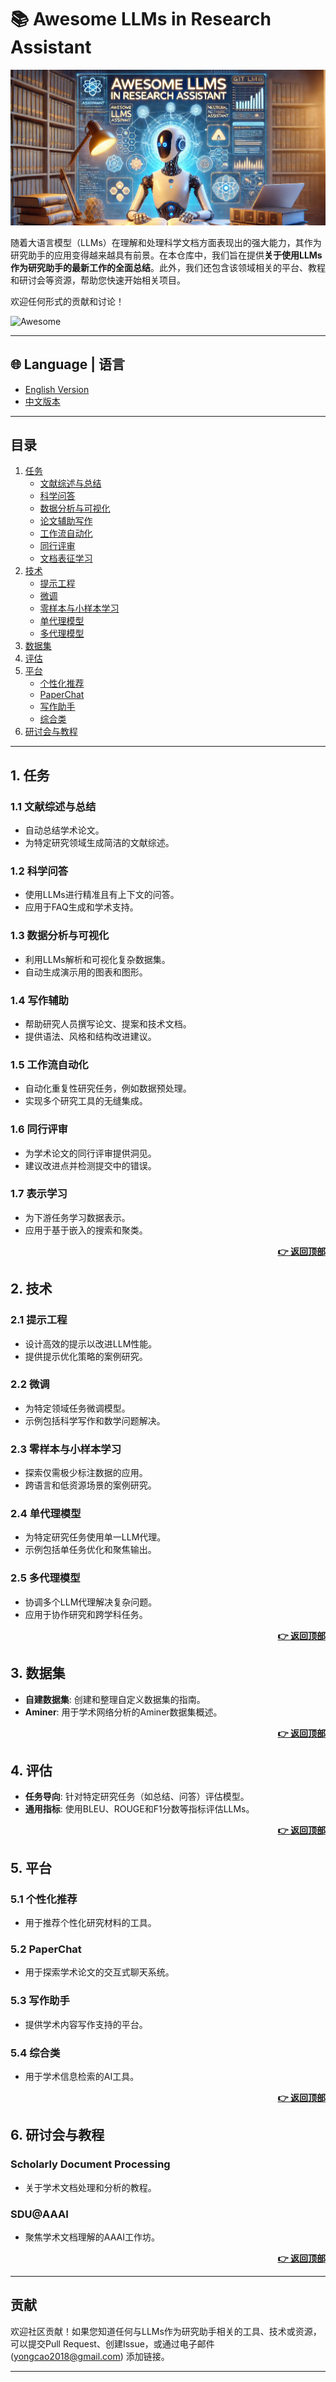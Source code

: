 # 📚 Awesome LLMs in Research Assistant

![](./img/logo.png)

随着大语言模型（LLMs）在理解和处理科学文档方面表现出的强大能力，其作为研究助手的应用变得越来越具有前景。在本仓库中，我们旨在提供**关于使用LLMs作为研究助手的最新工作的全面总结**。此外，我们还包含该领域相关的平台、教程和研讨会等资源，帮助您快速开始相关项目。

欢迎任何形式的贡献和讨论！

![Awesome](https://img.shields.io/badge/Awesome-LLMs%20in%20Research%20Assistant-blue) 

---

## 🌐 Language | 语言

- [English Version](README.md)
- [中文版本](README_zh.md)

---

## 目录

1. [任务](#1-任务)
   - [文献综述与总结](#11-文献综述与总结)   
   - [科学问答](#12-科学问答)   
   - [数据分析与可视化](#13-数据分析与可视化)  
   - [论文辅助写作](#14-写作辅助)   
   - [工作流自动化](#15-工作流自动化) 
   - [同行评审](#16-同行评审)
   - [文档表征学习](#17-表示学习)
2. [技术](#2-技术)
   - [提示工程](#21-提示工程)   
   - [微调](#22-微调)   
   - [零样本与小样本学习](#23-零样本与小样本学习)  
   - [单代理模型](#24-单代理模型)   
   - [多代理模型](#25-多代理模型)  
3. [数据集](#3-数据集)  
4. [评估](#4-评估)  
5. [平台](#5-平台)  
   - [个性化推荐](#51-个性化推荐)  
   - [PaperChat](#52-paperchat)    
   - [写作助手](#53-写作助手)   
   - [综合类](#54-综合类)
6. [研讨会与教程](#6-工作坊与教程)  

---

## 1. 任务

### 1.1 文献综述与总结
- 自动总结学术论文。
- 为特定研究领域生成简洁的文献综述。

### 1.2 科学问答
- 使用LLMs进行精准且有上下文的问答。
- 应用于FAQ生成和学术支持。

### 1.3 数据分析与可视化
- 利用LLMs解析和可视化复杂数据集。
- 自动生成演示用的图表和图形。

### 1.4 写作辅助
- 帮助研究人员撰写论文、提案和技术文档。
- 提供语法、风格和结构改进建议。

### 1.5 工作流自动化
- 自动化重复性研究任务，例如数据预处理。
- 实现多个研究工具的无缝集成。

### 1.6 同行评审
- 为学术论文的同行评审提供洞见。
- 建议改进点并检测提交中的错误。

### 1.7 表示学习
- 为下游任务学习数据表示。
- 应用于基于嵌入的搜索和聚类。

<div align="right">
    <b><a href="#目录">👉 返回顶部</a></b>
</div>

## 2. 技术

### 2.1 提示工程
- 设计高效的提示以改进LLM性能。
- 提供提示优化策略的案例研究。

### 2.2 微调
- 为特定领域任务微调模型。
- 示例包括科学写作和数学问题解决。

### 2.3 零样本与小样本学习
- 探索仅需极少标注数据的应用。
- 跨语言和低资源场景的案例研究。

### 2.4 单代理模型
- 为特定研究任务使用单一LLM代理。
- 示例包括单任务优化和聚焦输出。

### 2.5 多代理模型
- 协调多个LLM代理解决复杂问题。
- 应用于协作研究和跨学科任务。

<div align="right">
    <b><a href="#目录">👉 返回顶部</a></b>
</div>

## 3. 数据集

- **自建数据集**: 创建和整理自定义数据集的指南。
- **Aminer**: 用于学术网络分析的Aminer数据集概述。

<div align="right">
    <b><a href="#目录">👉 返回顶部</a></b>
</div>

## 4. 评估

- **任务导向**: 针对特定研究任务（如总结、问答）评估模型。
- **通用指标**: 使用BLEU、ROUGE和F1分数等指标评估LLMs。

<div align="right">
    <b><a href="#目录">👉 返回顶部</a></b>
</div>

## 5. 平台

### 5.1 个性化推荐
- 用于推荐个性化研究材料的工具。

### 5.2 PaperChat
- 用于探索学术论文的交互式聊天系统。

### 5.3 写作助手
- 提供学术内容写作支持的平台。

### 5.4 综合类
- 用于学术信息检索的AI工具。

<div align="right">
    <b><a href="#目录">👉 返回顶部</a></b>
</div>

## 6. 研讨会与教程

### Scholarly Document Processing
- 关于学术文档处理和分析的教程。

### SDU@AAAI
- 聚焦学术文档理解的AAAI工作坊。

<div align="right">
    <b><a href="#目录">👉 返回顶部</a></b>
</div>

---

## 贡献

欢迎社区贡献！如果您知道任何与LLMs作为研究助手相关的工具、技术或资源，可以提交Pull Request、创建Issue，或通过电子邮件 (yongcao2018@gmail.com) 添加链接。

---